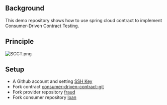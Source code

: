 ## Background

This demo repository shows how to use spring cloud contract to implement Consumer-Driven Contract Testing.

## Principle
![SCCT.png](https://p1-juejin.byteimg.com/tos-cn-i-k3u1fbpfcp/6e9876026dd14faf90161ceae9abd9be~tplv-k3u1fbpfcp-watermark.image)

## Setup

- A Github account and setting [SSH Key](https://github.com/settings/keys)
- Fork contract [consumer-driven-contract-git](https://github.com/lynings/consumer-driven-contract-git)
- Fork provider repository [fraud](https://github.com/lynings/fraud)
- Fork consumer repository [loan](https://github.com/lynings/loan)

